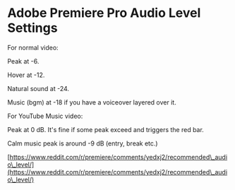 # Adobe Premiere Pro Audio Level Settings

For normal video:

Peak at -6.&#x20;

Hover at -12.&#x20;

Natural sound at -24.&#x20;

Music (bgm) at -18 if you have a voiceover layered over it.



For YouTube Music video:

Peak at 0 dB. It's fine if some peak exceed and triggers the red bar.

Calm music peak is around -9 dB (entry, break etc.)



[https://www.reddit.com/r/premiere/comments/yedxj2/recommended\_audio\_level/](https://www.reddit.com/r/premiere/comments/yedxj2/recommended\_audio\_level/)

